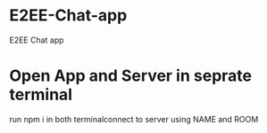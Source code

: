 # E2EE-Chat-app
E2EE Chat app
# Open App and Server in seprate terminal 
run npm i in both terminalconnect to server using NAME and ROOM 
